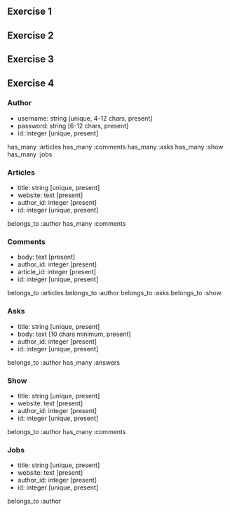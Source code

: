 ## Exercise 1


## Exercise 2

## Exercise 3


## Exercise 4

### Author
  - username: string [unique, 4-12 chars, present]
  - password: string [6-12 chars, present]
  - id: integer [unique, present]

  has_many :articles
  has_many :comments
  has_many :asks
  has_many :show
  has_many :jobs

### Articles

  - title: string [unique, present]
  - website: text [present]
  - author_id: integer [present]
  - id: integer [unique, present]

  belongs_to :author
  has_many :comments

### Comments

  - body: text [present]
  - author_id: integer [present]
  - article_id: integer [present]
  - id: integer [unique, present]

  belongs_to :articles
  belongs_to :author
  belongs_to :asks
  belongs_to :show

### Asks

  - title: string [unique, present]
  - body: text [10 chars minimum, present]
  - author_id: integer [present]
  - id: integer [unique, present]

  belongs_to :author
  has_many :answers

### Show

  - title: string [unique, present]
  - website: text [present]
  - author_id: integer [present]
  - id: integer [unique, present]

  belongs_to :author
  has_many :comments

### Jobs

  - title: string [unique, present]
  - website: text [present]
  - author_id: integer [present]
  - id: integer [unique, present]

  belongs_to :author